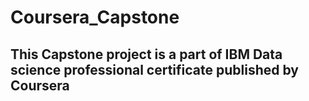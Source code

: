 # Coursera_Capstone
## This Capstone project is a part of IBM Data science professional certificate published by Coursera
